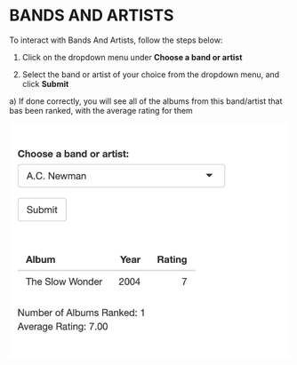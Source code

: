 # BANDS AND ARTISTS

To interact with Bands And Artists, follow the steps below:

1) Click on the dropdown menu under **Choose a band or artist**

2) Select the band or artist of your choice from the dropdown menu, and click **Submit**

a) If done correctly, you will see all of the albums from this band/artist that bas been ranked, with the average rating for them

<!-- Add Image below -->

![Band 1](396_15.png)